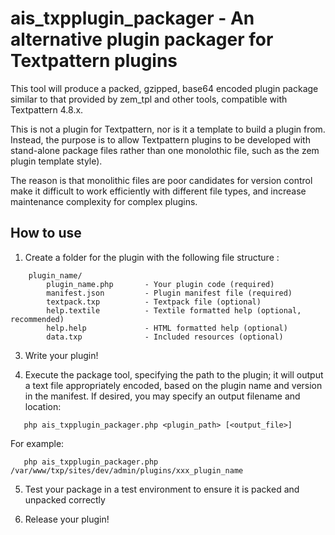 # ais_txpplugin_packager - An alternative plugin packager for Textpattern plugins

This tool will produce a packed, gzipped, base64 encoded plugin package similar to that provided by zem_tpl and other tools, compatible with Textpattern 4.8.x.

This is not a plugin for Textpattern, nor is it a template to build a plugin from. Instead, the purpose is to allow Textpattern plugins to be developed with stand-alone package files rather than one monolothic file, such as the zem plugin template style).

The reason is that monolithic files are poor candidates for version control make it difficult to work efficiently with different file types, and increase maintenance complexity for complex plugins.

## How to use

1. Create a folder for the plugin with the following file structure :
```
    plugin_name/
        plugin_name.php       - Your plugin code (required)
        manifest.json         - Plugin manifest file (required)
        textpack.txp          - Textpack file (optional)
        help.textile          - Textile formatted help (optional, recommended)
        help.help             - HTML formatted help (optional)
        data.txp              - Included resources (optional)
```

3. Write your plugin!

4. Execute the package tool, specifying the path to the plugin; it will output a text file appropriately encoded, based on the plugin name and version in the manifest. If desired, you may specify an output filename and location:
```
   php ais_txpplugin_packager.php <plugin_path> [<output_file>]
```

For example:
```
   php ais_txpplugin_packager.php /var/www/txp/sites/dev/admin/plugins/xxx_plugin_name
```

5. Test your package in a test environment to ensure it is packed and unpacked correctly

6. Release your plugin!
